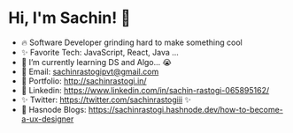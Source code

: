 # Hi, I'm Sachin! 👋
* 🔥 Software Developer grinding hard to make something cool
* ✨ Favorite Tech: JavaScript, React, Java ...
* 📓 I’m currently learning DS and Algo... 😭
* 📧 Email: sachinrastogipvt@gmail.com
* 🎨 Portfolio: http://sachinrastogi.in/
* 💼 Linkedin: https://www.linkedin.com/in/sachin-rastogi-065895162/
* ✨ Twitter: https://twitter.com/sachinrastogiii ✨
* 🧑‍ Hasnode Blogs: https://sachinrastogi.hashnode.dev/how-to-become-a-ux-designer 


                                  
